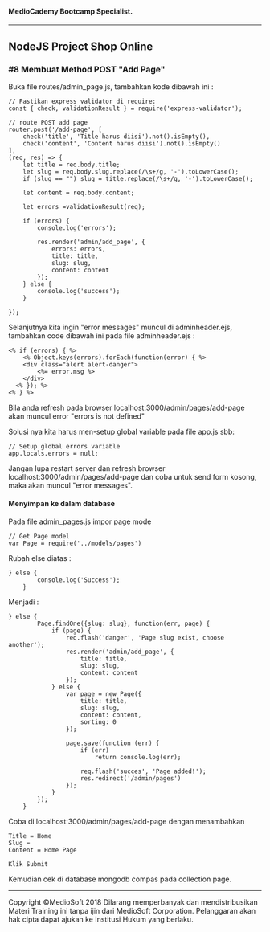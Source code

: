 #### MedioCademy Bootcamp Specialist.

---

## NodeJS Project Shop Online

### #8 Membuat Method POST "Add Page"

Buka file routes/admin_page.js, tambahkan kode dibawah ini :

	// Pastikan express validator di require:
	const { check, validationResult } = require('express-validator');
	
	// route POST add page
	router.post('/add-page', [
	    check('title', 'Title harus diisi').not().isEmpty(),
	    check('content', 'Content harus diisi').not().isEmpty()
	], 
	(req, res) => {
	    let title = req.body.title;
	    let slug = req.body.slug.replace(/\s+/g, '-').toLowerCase();
	    if (slug == "") slug = title.replace(/\s+/g, '-').toLowerCase();
	
	    let content = req.body.content;
	
	    let errors =validationResult(req);
	
	    if (errors) {
	        console.log('errors');
	        
			res.render('admin/add_page', {
				errors: errors,
				title: title,
				slug: slug,
				content: content
			});
		} else {
			console.log('success');
		}
		
	});

Selanjutnya kita ingin "error messages" muncul di adminheader.ejs, tambahkan code dibawah ini pada file adminheader.ejs :

	<% if (errors) { %>
		<% Object.keys(errors).forEach(function(error) { %>
	  	<div class="alert alert-danger">
	    	<%= error.msg %>
	    </div>
	  <% }); %>
	<% } %>	 

Bila anda refresh pada browser localhost:3000/admin/pages/add-page akan muncul error "errors is not defined"

Solusi nya kita harus men-setup global variable pada file app.js sbb:

	// Setup global errors variable
	app.locals.errors = null;

Jangan lupa restart server dan refresh browser localhost:3000/admin/pages/add-page dan coba untuk send form kosong, maka akan muncul "error messages".

#### Menyimpan ke dalam database

Pada file admin_pages.js impor page mode

	// Get Page model
	var Page = require('../models/pages')

Rubah else diatas :

	} else {
			console.log('Success');
		}

Menjadi :

	} else {
			Page.findOne({slug: slug}, function(err, page) {
				if (page) {
					req.flash('danger', 'Page slug exist, choose another');
					res.render('admin/add_page', {
						title: title,
						slug: slug,
						content: content
					});
				} else {
					var page = new Page({
						title: title,
						slug: slug,
						content: content,
						sorting: 0
					});
					
					page.save(function (err) {
						if (err)
							return console.log(err);
							
						req.flash('succes', 'Page added!');
						res.redirect('/admin/pages')
					});
				}
			});
		}

Coba di localhost:3000/admin/pages/add-page dengan menambahkan 

	Title = Home
	Slug = 
	Content = Home Page
	
	Klik Submit

Kemudian cek di database mongodb compas pada collection page.	

































---
Copyright &copy;MedioSoft 2018 
Dilarang memperbanyak dan mendistribusikan Materi Training ini tanpa ijin dari MedioSoft Corporation. Pelanggaran akan hak cipta dapat ajukan ke Institusi Hukum yang berlaku.